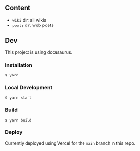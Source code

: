 ## Content

- `wiki` dir: all wikis
- `posts` dir: web posts


## Dev

This project is using docusaurus.

### Installation

```
$ yarn
```

### Local Development

```
$ yarn start
```

### Build

```
$ yarn build
```

### Deploy

Currently deployed using Vercel for the `main` branch in this repo.

